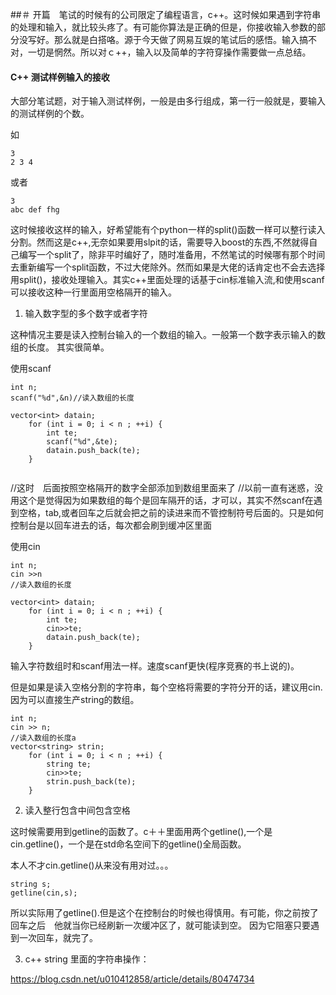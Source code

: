 
##＃ 开篇　笔试的时候有的公司限定了编程语言，c++。这时候如果遇到字符串的处理和输入，就比较头疼了。有可能你算法是正确的但是，你接收输入参数的部分没写好。那么就是白搭咯。源于今天做了网易互娱的笔试后的感悟。输入搞不对，一切是惘然。所以对ｃ++，输入以及简单的字符穿操作需要做一点总结。


#### C++ 测试样例输入的接收

大部分笔试题，对于输入测试样例，一般是由多行组成，第一行一般就是，要输入的测试样例的个数。

如
```
3
2 3 4
```
或者

```
3
abc def fhg
```

这时候接收这样的输入，好希望能有个python一样的split()函数一样可以整行读入分割。然而这是c++,无奈如果要用slpit的话，需要导入boost的东西,不然就得自己编写一个split了，除非平时编好了，随时准备用，不然笔试的时候哪有那个时间去重新编写一个split函数，不过大佬除外。然而如果是大佬的话肯定也不会去选择用split()，接收处理输入。其实c++里面处理的话基于cin标准输入流,和使用scanf可以接收这种一行里面用空格隔开的输入。

1. 输入数字型的多个数字或者字符

这种情况主要是读入控制台输入的一个数组的输入。一般第一个数字表示输入的数组的长度。
其实很简单。

使用scanf

```
int n;
scanf("%d",&n)//读入数组的长度

vector<int> datain;
    for (int i = 0; i < n ; ++i) {
        int te;
        scanf("%d",&te);
        datain.push_back(te);
    }


```
//这时　后面按照空格隔开的数字全部添加到数组里面来了
//以前一直有迷惑，没用这个是觉得因为如果数组的每个是回车隔开的话，才可以，其实不然scanf在遇到空格，tab,或者回车之后就会把之前的读进来而不管控制符号后面的。只是如何控制台是以回车进去的话，每次都会刷到缓冲区里面

使用cin

```
int n;
cin >>n 
//读入数组的长度

vector<int> datain;
    for (int i = 0; i < n ; ++i) {
        int te;
        cin>>te;
        datain.push_back(te);
    }
```
输入字符数组时和scanf用法一样。速度scanf更快(程序竞赛的书上说的)。

但是如果是读入空格分割的字符串，每个空格将需要的字符分开的话，建议用cin.因为可以直接生产string的数组。
```
int n;
cin >> n;
//读入数组的长度a
vector<string> strin;
    for (int i = 0; i < n ; ++i) {
        string te;
        cin>>te;
        strin.push_back(te);
    }
```

2. 读入整行包含中间包含空格

这时候需要用到getline的函数了。c＋＋里面用两个getline(),一个是cin.getline()，一个是在std命名空间下的getline()全局函数。

本人不才cin.getline()从来没有用对过。。。
```
string s;
getline(cin,s);
```
所以实际用了getline().但是这个在控制台的时候也得慎用。有可能，你之前按了回车之后　他就当你已经刷新一次缓冲区了，就可能读到空。
因为它阻塞只要遇到一次回车，就完了。


3. c++ string 里面的字符串操作：

https://blog.csdn.net/u010412858/article/details/80474734
